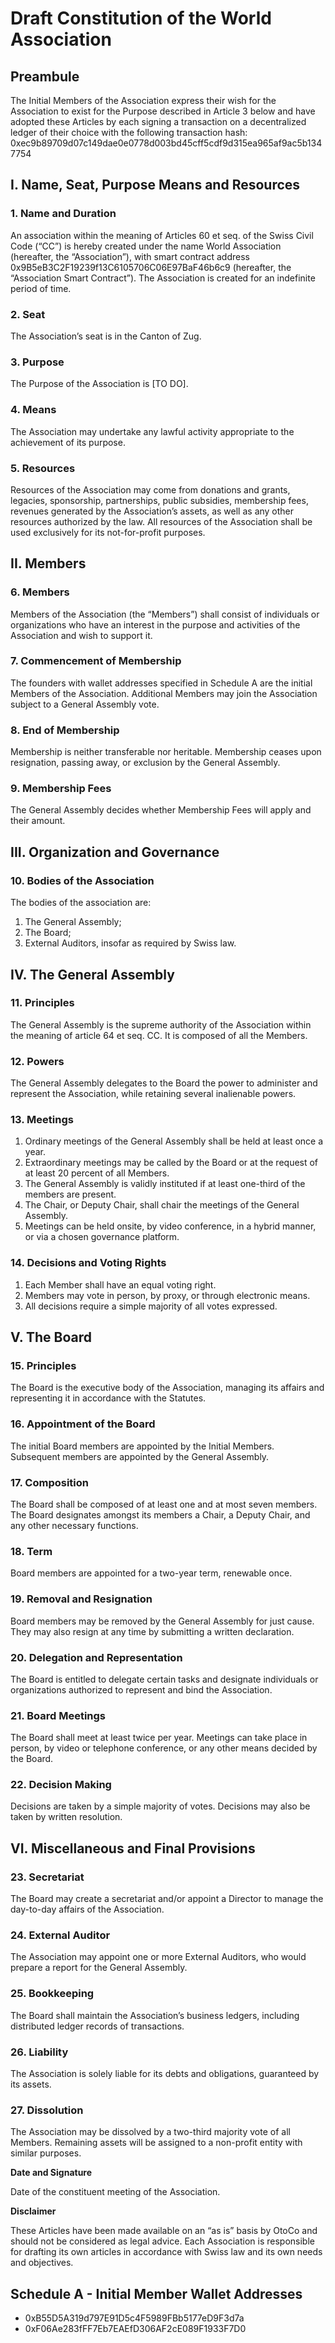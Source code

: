 # Draft Constitution of the World Association

## Preambule

The Initial Members of the Association express their wish for the Association to exist for the Purpose described in Article 3 below and have adopted these Articles by each signing a transaction on a decentralized ledger of their choice with the following transaction hash: 0xec9b89709d07c149dae0e0778d003bd45cff5cdf9d315ea965af9ac5b1347754

## I. Name, Seat, Purpose Means and Resources

### 1. Name and Duration

An association within the meaning of Articles 60 et seq. of the Swiss Civil Code (“CC”) is hereby created under the name World Association (hereafter, the “Association”), with smart contract address 0x9B5eB3C2F19239f13C6105706C06E97BaF46b6c9 (hereafter, the “Association Smart Contract”). The Association is created for an indefinite period of time.

### 2. Seat

The Association’s seat is in the Canton of Zug.

### 3. Purpose

The Purpose of the Association is [TO DO].

### 4. Means

The Association may undertake any lawful activity appropriate to the achievement of its purpose.

### 5. Resources

Resources of the Association may come from donations and grants, legacies, sponsorship, partnerships, public subsidies, membership fees, revenues generated by the Association’s assets, as well as any other resources authorized by the law. All resources of the Association shall be used exclusively for its not-for-profit purposes.

## II. Members

### 6. Members

Members of the Association (the “Members”) shall consist of individuals or organizations who have an interest in the purpose and activities of the Association and wish to support it.

### 7. Commencement of Membership

The founders with wallet addresses specified in Schedule A are the initial Members of the Association. Additional Members may join the Association subject to a General Assembly vote.

### 8. End of Membership

Membership is neither transferable nor heritable. Membership ceases upon resignation, passing away, or exclusion by the General Assembly.

### 9. Membership Fees

The General Assembly decides whether Membership Fees will apply and their amount.

## III. Organization and Governance

### 10. Bodies of the Association

The bodies of the association are:

1. The General Assembly;
2. The Board;
3. External Auditors, insofar as required by Swiss law.

## IV. The General Assembly

### 11. Principles

The General Assembly is the supreme authority of the Association within the meaning of article 64 et seq. CC. It is composed of all the Members.

### 12. Powers

The General Assembly delegates to the Board the power to administer and represent the Association, while retaining several inalienable powers.

### 13. Meetings

1. Ordinary meetings of the General Assembly shall be held at least once a year.
2. Extraordinary meetings may be called by the Board or at the request of at least 20 percent of all Members.
3. The General Assembly is validly instituted if at least one-third of the members are present.
4. The Chair, or Deputy Chair, shall chair the meetings of the General Assembly.
5. Meetings can be held onsite, by video conference, in a hybrid manner, or via a chosen governance platform.

### 14. Decisions and Voting Rights

1. Each Member shall have an equal voting right.
2. Members may vote in person, by proxy, or through electronic means.
3. All decisions require a simple majority of all votes expressed.

## V. The Board

### 15. Principles

The Board is the executive body of the Association, managing its affairs and representing it in accordance with the Statutes.

### 16. Appointment of the Board

The initial Board members are appointed by the Initial Members. Subsequent members are appointed by the General Assembly.

### 17. Composition

The Board shall be composed of at least one and at most seven members. The Board designates amongst its members a Chair, a Deputy Chair, and any other necessary functions.

### 18. Term

Board members are appointed for a two-year term, renewable once.

### 19. Removal and Resignation

Board members may be removed by the General Assembly for just cause. They may also resign at any time by submitting a written declaration.

### 20. Delegation and Representation

The Board is entitled to delegate certain tasks and designate individuals or organizations authorized to represent and bind the Association.

### 21. Board Meetings

The Board shall meet at least twice per year. Meetings can take place in person, by video or telephone conference, or any other means decided by the Board.

### 22. Decision Making

Decisions are taken by a simple majority of votes. Decisions may also be taken by written resolution.

## VI. Miscellaneous and Final Provisions

### 23. Secretariat

The Board may create a secretariat and/or appoint a Director to manage the day-to-day affairs of the Association.

### 24. External Auditor

The Association may appoint one or more External Auditors, who would prepare a report for the General Assembly.

### 25. Bookkeeping

The Board shall maintain the Association’s business ledgers, including distributed ledger records of transactions.

### 26. Liability

The Association is solely liable for its debts and obligations, guaranteed by its assets.

### 27. Dissolution

The Association may be dissolved by a two-third majority vote of all Members. Remaining assets will be assigned to a non-profit entity with similar purposes.

**Date and Signature**

Date of the constituent meeting of the Association.

**Disclaimer**

These Articles have been made available on an “as is” basis by OtoCo and should not be considered as legal advice. Each Association is responsible for drafting its own articles in accordance with Swiss law and its own needs and objectives.

## Schedule A - Initial Member Wallet Addresses

- 0xB55D5A319d797E91D5c4F5989FBb5177eD9F3d7a
- 0xF06Ae283fFF7Eb7EAEfD306AF2cE089F1933F7D0
